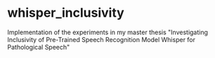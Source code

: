 # whisper_inclusivity
Implementation of the experiments in my master thesis "Investigating Inclusivity of Pre-Trained Speech Recognition Model Whisper for Pathological Speech"
